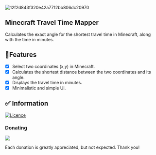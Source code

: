 ![12f2d843f320e42a7712bb806dc20970](https://github.com/Squidnugget77/squidnugget77.github.io/assets/101853174/59f8bf68-de86-4006-8927-49841a990930)
## Minecraft Travel Time Mapper

Calculates the exact angle for the shortest travel time in Minecraft, along with the time in minutes.

## 📝Features
- [x] Select two coordinates (x,y) in Minecraft.
- [x] Calculates the shortest distance between the two coordinates and its angle.
- [x] Displays the travel time in minutes.
- [x] Minimalistic and simple UI.

## ✅ Information
[![Licence](https://img.shields.io/github/license/Squidnugget77/squidnugget77.github.io?style=for-the-badge&color=1696A3)](./LICENSE)

### Donating
<a href="https://www.buymeacoffee.com/hWngk6y"><img src="https://img.buymeacoffee.com/button-api/?text=Buy me a coffee&emoji=&slug=xeroKun&button_colour=1696A3&font_colour=FFFFFF&font_family=Lato&outline_colour=000000&coffee_colour=ffffff" /></a>

Each donation is greatly appreciated, but not expected. Thank you!
